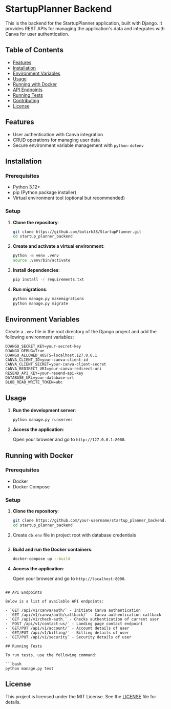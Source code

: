 # StartupPlanner Backend

This is the backend for the StartupPlanner application, built with Django. It provides REST APIs for managing the application's data and integrates with Canva for user authentication.

## Table of Contents

- [Features](#features)
- [Installation](#installation)
- [Environment Variables](#environment-variables)
- [Usage](#usage)
- [Running with Docker](#running-with-docker)
- [API Endpoints](#api-endpoints)
- [Running Tests](#running-tests)
- [Contributing](#contributing)
- [License](#license)

## Features

- User authentication with Canva integration
- CRUD operations for managing user data
- Secure environment variable management with `python-dotenv`

## Installation

### Prerequisites

- Python 3.12+
- pip (Python package installer)
- Virtual environment tool (optional but recommended)

### Setup

1. **Clone the repository**:

    ```bash
    git clone https://github.com/botirk38/StartupPlanner.git
    cd startup_planner_backend
    ```

2. **Create and activate a virtual environment**:

    ```bash
    python -m venv .venv
    source .venv/bin/activate
    ```

3. **Install dependencies**:

    ```bash
    pip install -r requirements.txt
    ```

4. **Run migrations**:

    ```bash
    python manage.py makemigrations
    python manage.py migrate
    ```

## Environment Variables

Create a `.env` file in the root directory of the Django project and add the following environment variables:

```env
DJANGO_SECRET_KEY=your-secret-key
DJANGO_DEBUG=True
DJANGO_ALLOWED_HOSTS=localhost,127.0.0.1
CANVA_CLIENT_ID=your-canva-client-id
CANVA_CLIENT_SECRET=your-canva-client-secret
CANVA_REDIRECT_URI=your-canva-redirect-uri
RESEND_API_KEY=your-resend-api-key
DATABASE_URL=your-database-url 
BLOB_READ_WRITE_TOKEN=abc

```

## Usage

1. **Run the development server**:

    ```bash
    python manage.py runserver
    ```

2. **Access the application**:

    Open your browser and go to `http://127.0.0.1:8000`.

## Running with Docker

### Prerequisites

- Docker
- Docker Compose

### Setup

1. **Clone the repository**:

    ```bash
    git clone https://github.com/your-username/startup_planner_backend.git
    cd startup_planner_backend

2. Create ```db.env``` file in project root with database credentials
    ```

3. **Build and run the Docker containers**:

    ```bash
    docker-compose up --build
    ```

4. **Access the application**:

    Open your browser and go to `http://localhost:8000`.


```

## API Endpoints

Below is a list of available API endpoints:

- `GET /api/v1/canva/auth/` - Initiate Canva authentication
- `GET /api/v1/canva/auth/callback/` - Canva authentication callback
- `GET /api/v1/check-auth.` - Checks authentication of current user
- `POST /api/v1/contact-us/` - Landing page contact endpoint
- `GET/PUT /api/v1/account/` - Account details of user
- `GET/PUT /api/v1/billing/` - Billing details of user
- `GET/PUT /api/v1/security` - Security details of user

## Running Tests

To run tests, use the following command:

```bash
python manage.py test
```

## License

This project is licensed under the MIT License. See the [LICENSE](LICENSE) file for details.


